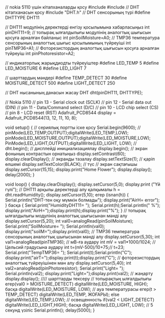 // nokia 5110 үшін кітапханаларды қосу
 #include 
 #include 
 // DHT кітапханасын қосу
 #include "DHT.h" 
 // DHT сенсорының түрі
 #define DHTTYPE DHT11

// DHT11 модулінің деректерді енгізу қосылымына хабарласыңыз 
 int pinDHT11=9; 
 // топырақ ылғалдылығы модулінің аналогтық шығысын қосуға арналған байланыс
 int pinSoilMoisture=A0; 
 // TMP36 температура сенсорының аналогтық шығыс қосылымының түйреуіші
 int pinTMP36=A1; 
 // Фоторезистордың аналогтық шығысын қосуға арналған түйреуіш
 int pinPhotoresistor=A2;

// индикаторлық жарықдиодты түйреуіштер
 #define LED_TEMP 5
 #define LED_MOISTURE 6
 #define LED_LIGHT 7

// шарттардың мәндері
 #define TEMP_DETECT 30
 #define MOISTURE_DETECT 500
 #define LIGHT_DETECT 250

// DHT нысанының данасын жасау
 DHT dht(pinDHT11, DHTTYPE);

// Nokia 5110
 // pin 13 - Serial clock out (SCLK)
 // pin 12 - Serial data out (DIN)
 // pin 11 - Data/Command select (D/C)
 // pin 10 - LCD chip select (CS)
 // pin 8 - LCD reset (RST)
 Adafruit_PCD8544 display = Adafruit_PCD8544(13, 12, 11, 10, 8);

void setup() { 
 // сериялық портты іске қосу
 Serial.begin(9600);
 //
 pinMode(LED_TEMP,OUTPUT);digitalWrite(LED_TEMP,LOW);
 pinMode(LED_MOISTURE,OUTPUT);digitalWrite(LED_MOISTURE,LOW);
 PinMode(LED_LIGHT,OUTPUT);digitalWrite(LED_LIGHT, LOW); 
// 
dht.begin(); 
 // дисплейді инициализациялау
 display.begin(); 
 // экран фонының контрастын орнатыңыз
 display.setContrast(60);
 display.clearDisplay(); // экранды тазалау
 display.setTextSize(1); // қаріп өлшемі 
 display.setTextColor(BLACK); // түс 
 // экран сақтағышы
 display.setCursor(15,15);
 display.print("Home Flower");
 display.display();
 delay(2000);
 }

void loop()
 {
 display.clearDisplay();
 display.setCursor(5,0);
 display.print ("Үй гүлі"); 
 // DHT11 арқылы деректерді алу
 қалқымалы h = dht.readHumidity(); 
display.setCursor(5,10); 
 егер (isnan(h)) 
{ 
 Serial.println("DHT-тен оқу мүмкін болмады"); 
 display.print("AirH= error"); 
} 
басқа 
{ 
 Serial.print("HumidityDHT11= "); Serial.print(h);Serial.println(" %"); 
display.print("AirH=");display.print(h);display.print("%"); 
} 
 // топырақ ылғалдылығы модулінің аналогтық шығысынан мәнді алу
 display.setCursor(5,20);
 int val0=analogRead(pinSoilMoisture);
 Serial.print("SoilMoisture= "); Serial.println(val0);
 display.print("soilM=");display.print(val0);
 // TMP36 температура сенсорының аналогтық шығысынан мәнді алу
 display.setCursor(5,30);
 int val1=analogRead(pinTMP36);
 // мВ-ға аудару
 int mV = val1*1000/1024; 
 // Цельсий градусына аудару
 int t=(mV-500)/10+75;// t=23; 
 Serial.print("TempTMP36= "); Serial.print(t);Serial.println("C"); 
 display.print("airT=");display.print(t);display.print("C"); 
 // фоторезистордың аналогтық түйреуішінен мән алу
 display.setCursor(5,40);
 int val2=analogRead(pinPhotoresistor);
 Serial.print("Light= "); Serial.println(val2);
 display.print("Light=");display.print(val2);
 // жаңарту 
display.display(); 
 //// шарттарды тексеру 
 // топырақтың ылғалдылығы 
 егер(val0 > MOISTURE_DETECT) 
 digitalWrite(LED_MOISTURE, HIGH);
 басқа 
digitalWrite(LED_MOISTURE, LOW); 
 // ауа температурасы 
 егер(t > TEMP_DETECT) 
 digitalWrite(LED_TEMP, ЖОҒАРЫ);
 else
 digitalWrite(LED_TEMP,LOW);
 // освещенность
 if(val2 < LIGHT_DETECT)
 digitalWrite(LED_LIGHT,HIGH);
 басқа 
digitalWrite(LED_LIGHT, LOW); 
 // 5 секунд үзіліс
 Serial.println();
 delay(5000);
 }
